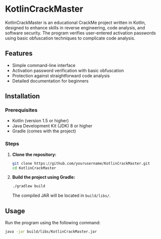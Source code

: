 # KotlinCrackMaster

KotlinCrackMaster is an educational CrackMe project written in Kotlin, designed to enhance skills in reverse engineering, code analysis, and software security. The program verifies user-entered activation passwords using basic obfuscation techniques to complicate code analysis.

## Features

- Simple command-line interface
- Activation password verification with basic obfuscation
- Protection against straightforward code analysis
- Detailed documentation for beginners

## Installation

### Prerequisites

- Kotlin (version 1.5 or higher)
- Java Development Kit (JDK) 8 or higher
- Gradle (comes with the project)

### Steps

1. **Clone the repository:**
    ```bash
    git clone https://github.com/yourusername/KotlinCrackMaster.git
    cd KotlinCrackMaster
    ```

2. **Build the project using Gradle:**
    ```bash
    ./gradlew build
    ```

    The compiled JAR will be located in `build/libs/`.

## Usage

Run the program using the following command:

```bash
java -jar build/libs/KotlinCrackMaster.jar
